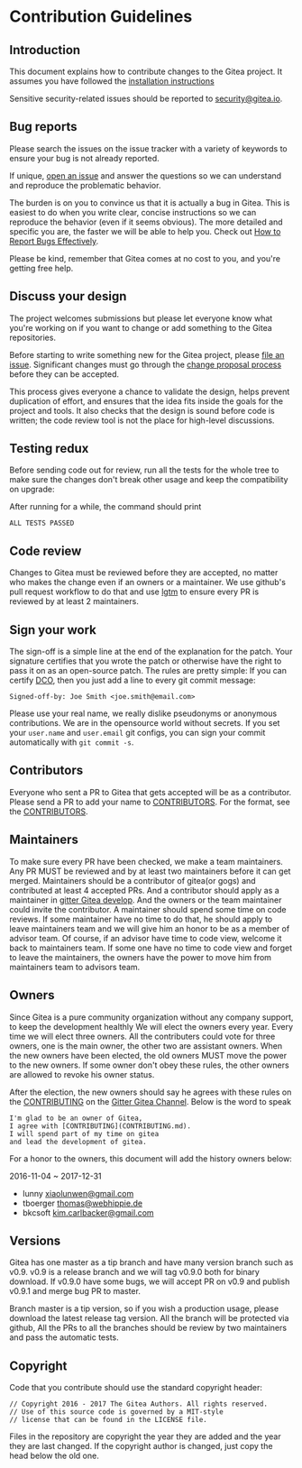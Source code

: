 # Contribution Guidelines

## Introduction

This document explains how to contribute changes to the Gitea
project.  It assumes you have followed the [installation
instructions](https://github.com/go-gitea/docs/tree/master/en-US/installation)

Sensitive security-related issues should be reported to
[security@gitea.io](mailto:security@gitea.io).

## Bug reports

Please search the issues on the issue tracker with a variety of keywords
to ensure your bug is not already reported.

If unique, [open an issue](https://github.com/go-gitea/gitea/issues/new)
and answer the questions so we can understand and reproduce the
problematic behavior.

The burden is on you to convince us that it is actually a bug
in Gitea. This is easiest to do when you write clear, concise
instructions so we can reproduce the behavior (even if it seems
obvious). The more detailed and specific you are, the faster
we will be able to help you. Check out [How to Report Bugs
Effectively](http://www.chiark.greenend.org.uk/~sgtatham/bugs.html).

Please be kind, remember that Gitea comes at no cost to you, and you're
getting free help.

## Discuss your design

The project welcomes submissions but please let everyone know what
you're working on if you want to change or add something to the Gitea
repositories.

Before starting to write something new for the Gitea project, please
[file an issue](https://github.com/go-gitea/gitea/issues/new).
Significant changes must go through the [change proposal
process](https://github.com/go-gitea/proposals) before they can be
accepted.

This process gives everyone a chance to validate the design, helps
prevent duplication of effort, and ensures that the idea fits inside
the goals for the project and tools.  It also checks that the design is
sound before code is written; the code review tool is not the place for
high-level discussions.

## Testing redux

Before sending code out for review, run all the tests for the whole
tree to make sure the changes don't break other usage and keep the
compatibility on upgrade:

After running for a while, the command should print

```
ALL TESTS PASSED
```

## Code review

Changes to Gitea must be reviewed before they are accepted, no matter
who makes the change even if an owners or a maintainer.  We use github's
pull request workflow to do that and use [lgtm](http://lgtm.co) to ensure
every PR is reviewed by at least 2 maintainers.

## Sign your work

The sign-off is a simple line at the end of the explanation for the
patch. Your signature certifies that you wrote the patch or otherwise
have the right to pass it on as an open-source patch. The rules are
pretty simple: If you can certify [DCO](DCO), then you just add a line
to every git commit message:

```
Signed-off-by: Joe Smith <joe.smith@email.com>
```

Please use your real name, we really dislike pseudonyms or anonymous
contributions. We are in the opensource world without secrets. If you
set your `user.name` and `user.email` git configs, you can sign your
commit automatically with `git commit -s`.

## Contributors

Everyone who sent a PR to Gitea that gets accepted will
be as a contributor. Please send a PR to add your name to
[CONTRIBUTORS](CONTRIBUTORS). For the format, see the
[CONTRIBUTORS](CONTRIBUTORS).

## Maintainers

To make sure every PR have been checked, we make a team maintainers. Any
PR MUST be reviewed and by at least two maintainers before it can
get merged.  Maintainers should be a contributor of gitea(or gogs) and
contributed at least 4 accepted PRs. And a contributor should apply as a
maintainer in [gitter Gitea develop](https://gitter.im/go-gitea/develop).
And the owners or the team maintainer could invite the contributor. A
maintainer should spend some time on code reviews. If some maintainer
have no time to do that, he should apply to leave maintainers team and
we will give him an honor to be as a member of advisor team. Of course,
if an advisor have time to code view, welcome it back to maintainers team.
If some one have no time to code view and forget to leave the maintainers,
the owners have the power to move him from maintainers team to advisors
team.

## Owners

Since Gitea is a pure community organization without any company
support, to keep the development healthly We will elect the owners every
year. Every time we will elect three owners.  All the contributers could
vote for three owners, one is the main owner, the other two are assistant
owners. When the new owners have been elected, the old owners MUST move
the power to the new owners.  If some owner don't obey these rules,
the other owners are allowed to revoke his owner status.

After the election, the new owners should say he agrees with these
rules on the [CONTRIBUTING](CONTRIBUTING.md) on the [Gitter Gitea
Channel](https://gitter.im/go-gitea/gitea). Below is the word to speak

```
I'm glad to be an owner of Gitea,
I agree with [CONTRIBUTING](CONTRIBUTING.md).
I will spend part of my time on gitea
and lead the development of gitea.
```

For a honor to the owners, this document will add the history owners
below:

2016-11-04 ~ 2017-12-31

- lunny <xiaolunwen@gmail.com>
- tboerger <thomas@webhippie.de>
- bkcsoft <kim.carlbacker@gmail.com>

## Versions

Gitea has one master as a tip branch and have many version branch
such as v0.9. v0.9 is a release branch and we will tag v0.9.0 both for
binary download.  If v0.9.0 have some bugs, we will accept PR on v0.9
and publish v0.9.1 and merge bug PR to master.

Branch master is a tip version, so if you wish a production usage,
please download the latest release tag version. All the branch will be
protected via github, All the PRs to all the branches should be review
by two maintainers and pass the automatic tests.

## Copyright

Code that you contribute should use the standard copyright header:

```
// Copyright 2016 - 2017 The Gitea Authors. All rights reserved.
// Use of this source code is governed by a MIT-style
// license that can be found in the LICENSE file.
```

Files in the repository are copyright the year they are added and the
year they are last changed. If the copyright author is changed, just
copy the head below the old one.
